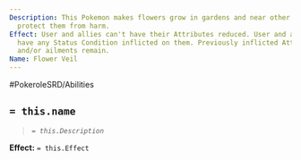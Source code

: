 ```yaml
---
Description: This Pokemon makes flowers grow in gardens and near other Pokemon to
  protect them from harm.
Effect: User and allies can't have their Attributes reduced. User and allies can't
  have any Status Condition inflicted on them. Previously inflicted Attribute reductions
  and/or ailments remain.
Name: Flower Veil
---
```


#PokeroleSRD/Abilities

## `= this.name`

> *`= this.Description`*

**Effect:** `= this.Effect`
